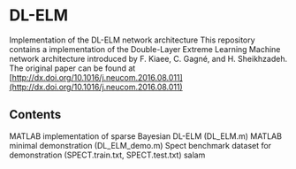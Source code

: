 # DL-ELM
Implementation of the DL-ELM network architecture
This repository contains a implementation of the Double-Layer Extreme Learning Machine network architecture introduced by F. Kiaee, C. Gagné, and H. Sheikhzadeh. The original paper can be found at
[http://dx.doi.org/10.1016/j.neucom.2016.08.011](http://dx.doi.org/10.1016/j.neucom.2016.08.011)

## Contents

MATLAB implementation of sparse Bayesian DL-ELM (DL_ELM.m)
MATLAB minimal demonstration (DL_ELM_demo.m)
Spect benchmark dataset for demonstration (SPECT.train.txt, SPECT.test.txt)
salam
